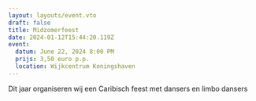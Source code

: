 ```yaml
---
layout: layouts/event.vto
draft: false
title: Midzomerfeest
date: 2024-01-12T15:44:20.119Z
event:
  datum: June 22, 2024 8:00 PM
  prijs: 3,50 euro p.p.
  location: Wijkcentrum Koningshaven
---
```

Dit jaar organiseren wij een Caribisch feest met dansers en limbo dansers
